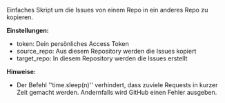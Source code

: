Einfaches Skript um die Issues von einem Repo in ein anderes Repo zu kopieren.

**Einstellungen:**
- token: Dein persönliches Access Token
- source_repo: Aus diesem Repository werden die Issues kopiert
- target_repo: In diesem Repository werden die Issues erstellt

**Hinweise:**
- Der Befehl ''time.sleep(n)'' verhindert, dass zuviele Requests in kurzer Zeit gemacht werden. Andernfalls wird GitHub einen Fehler ausgeben.
